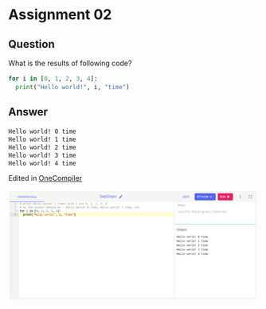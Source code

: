 # Assignment 02
## Question

What is the results of following code?
```python
for i in [0, 1, 2, 3, 4]:
  print("Hello world!", i, "time")
```

## Answer
```
Hello world! 0 time
Hello world! 1 time
Hello world! 2 time
Hello world! 3 time
Hello world! 4 time
```
Edited in [OneCompiler](https://onecompiler.com/python/3xqt2zqxv)

![Screenshot the output from OneCompiler](Assignment-02.png)
